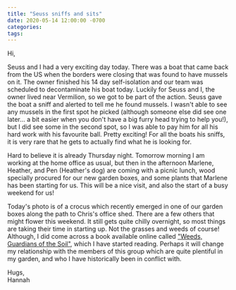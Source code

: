 ```yaml
---
title: "Seuss sniffs and sits"
date: 2020-05-14 12:00:00 -0700
categories:
tags:
---
```


Hi,

Seuss and I had a very exciting day today. There was a boat that came back from the US when the borders were closing that was found to have mussels on it. The owner finished his 14 day self-isolation and our team was scheduled to decontaminate his boat today. Luckily for Seuss and I, the owner lived near Vermilion, so we got to be part of the action. Seuss gave the boat a sniff and alerted to tell me he found mussels. I wasn't able to see any mussels in the first spot he picked (although someone else did see one later... a bit easier when you don't have a big furry head trying to help you!), but I did see some in the second spot, so I was able to pay him for all his hard work with his favourite ball. Pretty exciting! For all the boats his sniffs, it is very rare that he gets to actually find what he is looking for.

Hard to believe it is already Thursday night. Tomorrow morning I am working at the home office as usual, but then in the afternoon Marlene, Heather, and Pen (Heather's dog) are coming with a picnic lunch, wood specially procured for our new garden boxes, and some plants that Marlene has been starting for us. This will be a nice visit, and also the start of a busy weekend for us!

Today's photo is of a crocus which recently emerged in one of our garden boxes along the path to Chris's office shed. There are a few others that might flower this weekend. It still gets quite chilly overnight, so most things are taking their time in starting up. Not the grasses and weeds of course! Although, I did come across a book available online called ["Weeds, Guardians of the Soil"](http://www.journeytoforever.org/farm_library/weeds/WeedsToC.html#contents), which I have started reading. Perhaps it will change my relationship with the members of this group which are quite plentiful in my garden, and who I have historically been in conflict with.

Hugs,<br />
Hannah